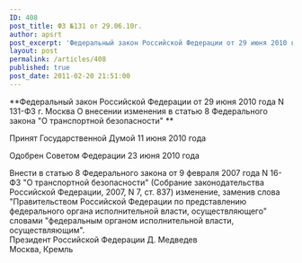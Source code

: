 ```yaml
---
ID: 408
post_title: ФЗ №131 от 29.06.10г.
author: apsrt
post_excerpt: 'Федеральный закон Российской Федерации от 29 июня 2010 года № 131-ФЗ г. Москва О внесении изменения в статью 8 Федерального закона &quot;О транспортной безопасности&quot;'
layout: post
permalink: /articles/408
published: true
post_date: 2011-02-20 21:51:00
---
```

**Федеральный закон Российской Федерации от 29 июня 2010 года N 131-ФЗ г. Москва О внесении изменения в статью 8 Федерального закона "О транспортной безопасности" **  
  
  
Принят Государственной Думой 11 июня 2010 года  
  
Одобрен Советом Федерации 23 июня 2010 года  
  
Внести в статью 8 Федерального закона от 9 февраля 2007 года N 16-ФЗ "О транспортной безопасности" (Собрание законодательства Российской Федерации, 2007, N 7, ст. 837) изменение, заменив слова "Правительством Российской Федерации по представлению федерального органа исполнительной власти, осуществляющего" словами "федеральным органом исполнительной власти, осуществляющим".  
Президент Российской Федерации Д. Медведев  
Москва, Кремль